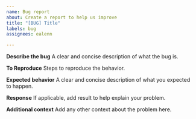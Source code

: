 ```yaml
---
name: Bug report
about: Create a report to help us improve
title: "[BUG] Title"
labels: bug
assignees: ealenn

---
```


**Describe the bug**
A clear and concise description of what the bug is.

**To Reproduce**
Steps to reproduce the behavior.

**Expected behavior**
A clear and concise description of what you expected to happen.

**Response**
If applicable, add result to help explain your problem.

**Additional context**
Add any other context about the problem here.
